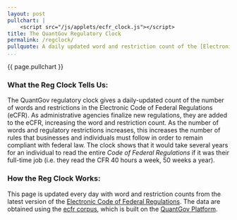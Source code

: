 ```yaml
---
layout: post
pullchart: |
    <script src="/js/applets/ecfr_clock.js"></script>
title: The QuantGov Regulatory Clock
permalink: /regclock/
pullquote: A daily updated word and restriction count of the [Electronic Code of Federal Regulations](http://www.ecfr.gov/)
...
```


{{ page.pullchart }}

### What the Reg Clock Tells Us:
The QuantGov regulatory clock gives a daily-updated count of the number of words and restrictions in the Electronic Code of Federal Regulations (eCFR). As administrative agencies finalize new regulations, they are added to the eCFR, increasing the word and restriction count. As the number of words and regulatory restrictions increases, this increases the number of rules that businesses and individuals must follow in order to remain compliant with federal law. The clock shows that it would take several years for an individual to read the entire *Code of Federal Regulations* if it was their full-time job (i.e. they read the CFR 40 hours a week, 50 weeks a year).


### How the Reg Clock Works:
This page is updated every day with word and restriction counts from the latest version of the [Electronic Code of Federal Regulations](http://www.ecfr.gov/). The data are obtained using the [ecfr corpus](https://github.com/QuantGov/corpus/tree/ecfr), which is built on the [QuantGov Platform](http://quantgov.org/platform).

